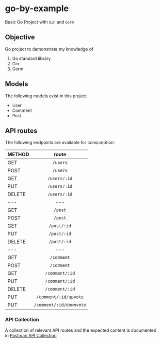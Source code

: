 # go-by-example
Basic Go Project with `Gin` and `Gorm`

## Objective

Go project to demonstrate my knowledge of
1. Go standard library
2. Gin
3. Gorm

## Models
The following models exist in this project
* User
* Comment
* Post

## API routes
The following endpoints are available for consumption:

| METHOD        | route                     |
| ------------- | :-------------:           |
| GET           | `/users`                  |
| POST          | `/users`                  |
| GET           | `/users/:id`              |
| PUT           | `/users/:id`              |
| DELETE        | `/users/:id`              |
|    ---        |     ---                   |
| GET           | `/post`                   |
| POST          | `/post`                   |
| GET           | `/post/:id`               |
| PUT           | `/post/:id`               |
| DELETE        | `/post/:id`               |
|    ---        |     ---                   |
| GET           | `/comment`                |
| POST          | `/comment`                |
| GET           | `/comment/:id`            |
| PUT           | `/comment/:id`            |
| DELETE        | `/comment/:id`            |
| PUT           | `/comment/:id/upvote`     |
| PUT           | `/comment/:id/downvote`    |


### API Collection
A collection of relevant API routes and the expected content is documented in [Postman API Collection](docs/User.postman_collection.json)